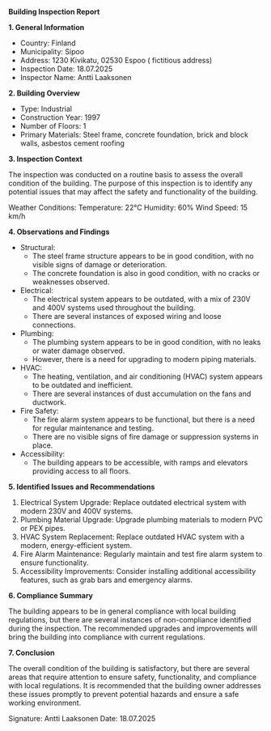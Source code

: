 **Building Inspection Report**

**1. General Information**

* Country: Finland
* Municipality: Sipoo
* Address: 1230 Kivikatu, 02530 Espoo ( fictitious address)
* Inspection Date: 18.07.2025
* Inspector Name: Antti Laaksonen

**2. Building Overview**

* Type: Industrial
* Construction Year: 1997
* Number of Floors: 1
* Primary Materials: Steel frame, concrete foundation, brick and block walls, asbestos cement roofing

**3. Inspection Context**

The inspection was conducted on a routine basis to assess the overall condition of the building. The purpose of this inspection is to identify any potential issues that may affect the safety and functionality of the building.

Weather Conditions:
Temperature: 22°C
Humidity: 60%
Wind Speed: 15 km/h

**4. Observations and Findings**

* Structural:
	+ The steel frame structure appears to be in good condition, with no visible signs of damage or deterioration.
	+ The concrete foundation is also in good condition, with no cracks or weaknesses observed.
* Electrical:
	+ The electrical system appears to be outdated, with a mix of 230V and 400V systems used throughout the building.
	+ There are several instances of exposed wiring and loose connections.
* Plumbing:
	+ The plumbing system appears to be in good condition, with no leaks or water damage observed.
	+ However, there is a need for upgrading to modern piping materials.
* HVAC:
	+ The heating, ventilation, and air conditioning (HVAC) system appears to be outdated and inefficient.
	+ There are several instances of dust accumulation on the fans and ductwork.
* Fire Safety:
	+ The fire alarm system appears to be functional, but there is a need for regular maintenance and testing.
	+ There are no visible signs of fire damage or suppression systems in place.
* Accessibility:
	+ The building appears to be accessible, with ramps and elevators providing access to all floors.

**5. Identified Issues and Recommendations**

1. Electrical System Upgrade: Replace outdated electrical system with modern 230V and 400V systems.
2. Plumbing Material Upgrade: Upgrade plumbing materials to modern PVC or PEX pipes.
3. HVAC System Replacement: Replace outdated HVAC system with a modern, energy-efficient system.
4. Fire Alarm Maintenance: Regularly maintain and test fire alarm system to ensure functionality.
5. Accessibility Improvements: Consider installing additional accessibility features, such as grab bars and emergency alarms.

**6. Compliance Summary**

The building appears to be in general compliance with local building regulations, but there are several instances of non-compliance identified during the inspection. The recommended upgrades and improvements will bring the building into compliance with current regulations.

**7. Conclusion**

The overall condition of the building is satisfactory, but there are several areas that require attention to ensure safety, functionality, and compliance with local regulations. It is recommended that the building owner addresses these issues promptly to prevent potential hazards and ensure a safe working environment.

Signature: Antti Laaksonen
Date: 18.07.2025